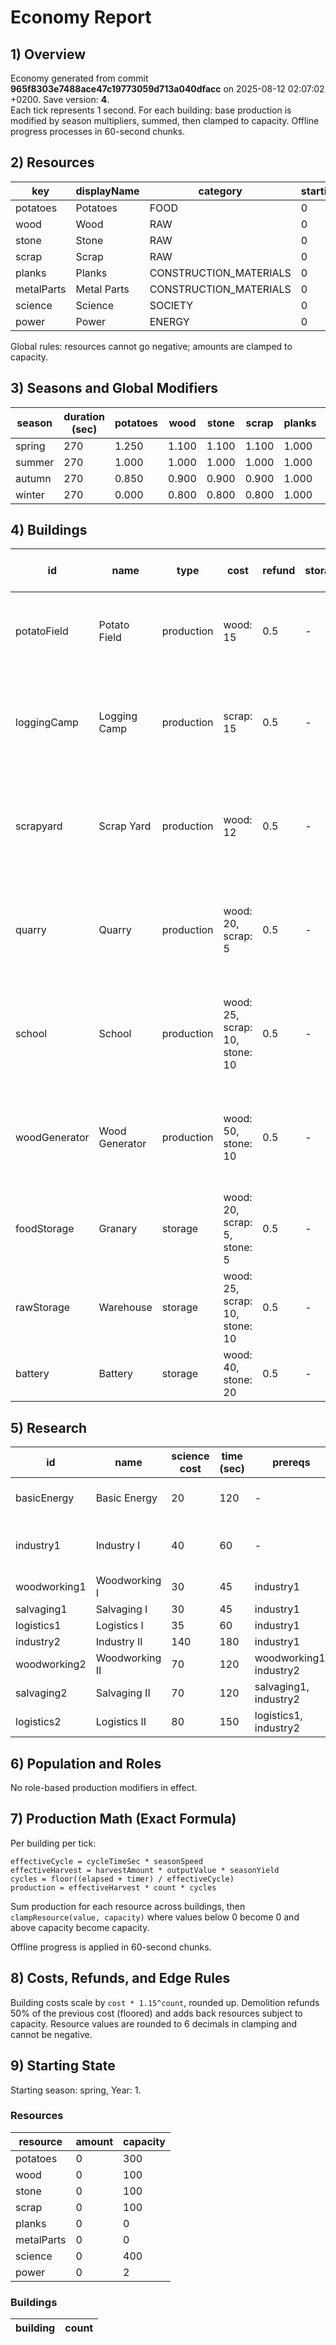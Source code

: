 # Economy Report

## 1) Overview

Economy generated from commit **965f8303e7488ace47c19773059d713a040dfacc** on 2025-08-12 02:07:02 +0200. Save version: **4**.  
Each tick represents 1 second. For each building: base production is modified by season multipliers, summed, then clamped to capacity. Offline progress processes in 60-second chunks.

## 2) Resources

| key        | displayName | category               | startingAmount | startingCapacity | unit |
| ---------- | ----------- | ---------------------- | -------------- | ---------------- | ---- |
| potatoes   | Potatoes    | FOOD                   | 0              | 300              |      |
| wood       | Wood        | RAW                    | 0              | 100              |      |
| stone      | Stone       | RAW                    | 0              | 100              |      |
| scrap      | Scrap       | RAW                    | 0              | 100              |      |
| planks     | Planks      | CONSTRUCTION_MATERIALS | 0              | 0                |      |
| metalParts | Metal Parts | CONSTRUCTION_MATERIALS | 0              | 0                |      |
| science    | Science     | SOCIETY                | 0              | 400              |      |
| power      | Power       | ENERGY                 | 0              | 2                |      |

Global rules: resources cannot go negative; amounts are clamped to capacity.

## 3) Seasons and Global Modifiers

| season | duration (sec) | potatoes | wood  | stone | scrap | planks | metalParts | science | power |
| ------ | -------------- | -------- | ----- | ----- | ----- | ------ | ---------- | ------- | ----- |
| spring | 270            | 1.250    | 1.100 | 1.100 | 1.100 | 1.000  | 1.000      | 1.000   | 1.000 |
| summer | 270            | 1.000    | 1.000 | 1.000 | 1.000 | 1.000  | 1.000      | 1.000   | 1.000 |
| autumn | 270            | 0.850    | 0.900 | 0.900 | 0.900 | 1.000  | 1.000      | 1.000   | 1.000 |
| winter | 270            | 0.000    | 0.800 | 0.800 | 0.800 | 1.000  | 1.000      | 1.000   | 1.000 |

## 4) Buildings

| id            | name           | type       | cost                           | refund | storage | base prod/s     | inputs per sec | season mults                                     |
| ------------- | -------------- | ---------- | ------------------------------ | ------ | ------- | --------------- | -------------- | ------------------------------------------------ |
| potatoField   | Potato Field   | production | wood: 15                       | 0.5    | -       | potatoes: 0.375 | -              | spring: 1.25, summer: 1, autumn: 0.85            |
| loggingCamp   | Logging Camp   | production | scrap: 15                      | 0.5    | -       | wood: 0.2       | -              | spring: 1.1, summer: 1, autumn: 0.9, winter: 0.8 |
| scrapyard     | Scrap Yard     | production | wood: 12                       | 0.5    | -       | scrap: 0.06     | -              | spring: 1.1, summer: 1, autumn: 0.9, winter: 0.8 |
| quarry        | Quarry         | production | wood: 20, scrap: 5             | 0.5    | -       | stone: 0.08     | -              | spring: 1.1, summer: 1, autumn: 0.9, winter: 0.8 |
| school        | School         | production | wood: 25, scrap: 10, stone: 10 | 0.5    | -       | science: 0.5    | -              | spring: 1, summer: 1, autumn: 1, winter: 1       |
| woodGenerator | Wood Generator | production | wood: 50, stone: 10            | 0.5    | -       | power: 1        | wood: 0.3      | spring: 1, summer: 1, autumn: 1, winter: 1       |
| foodStorage   | Granary        | storage    | wood: 20, scrap: 5, stone: 5   | 0.5    | -       | -               | -              | -                                                |
| rawStorage    | Warehouse      | storage    | wood: 25, scrap: 10, stone: 10 | 0.5    | -       | -               | -              | -                                                |
| battery       | Battery        | storage    | wood: 40, stone: 20            | 0.5    | -       | -               | -              | -                                                |

## 5) Research

| id           | name           | science cost | time (sec) | prereqs                 | unlocks                                                                               |
| ------------ | -------------- | ------------ | ---------- | ----------------------- | ------------------------------------------------------------------------------------- |
| basicEnergy  | Basic Energy   | 20           | 120        | -                       | resources: power; buildings: woodGenerator, battery; categories: Energy               |
| industry1    | Industry I     | 40           | 60         | -                       | buildings: sawmill, metalWorkshop, materialsDepot; categories: CONSTRUCTION_MATERIALS |
| woodworking1 | Woodworking I  | 30           | 45         | industry1               | -                                                                                     |
| salvaging1   | Salvaging I    | 30           | 45         | industry1               | -                                                                                     |
| logistics1   | Logistics I    | 35           | 60         | industry1               | -                                                                                     |
| industry2    | Industry II    | 140          | 180        | industry1               | buildings: toolsmithy                                                                 |
| woodworking2 | Woodworking II | 70           | 120        | woodworking1, industry2 | -                                                                                     |
| salvaging2   | Salvaging II   | 70           | 120        | salvaging1, industry2   | -                                                                                     |
| logistics2   | Logistics II   | 80           | 150        | logistics1, industry2   | -                                                                                     |

## 6) Population and Roles

No role-based production modifiers in effect.

## 7) Production Math (Exact Formula)

Per building per tick:

`effectiveCycle = cycleTimeSec * seasonSpeed`  
`effectiveHarvest = harvestAmount * outputValue * seasonYield`  
`cycles = floor((elapsed + timer) / effectiveCycle)`  
`production = effectiveHarvest * count * cycles`

Sum production for each resource across buildings, then `clampResource(value, capacity)` where values below 0 become 0 and above capacity become capacity.

Offline progress is applied in 60-second chunks.

## 8) Costs, Refunds, and Edge Rules

Building costs scale by `cost * 1.15^count`, rounded up. Demolition refunds 50% of the previous cost (floored) and adds back resources subject to capacity. Resource values are rounded to 6 decimals in clamping and cannot be negative.

## 9) Starting State

Starting season: spring, Year: 1.

### Resources

| resource   | amount | capacity |
| ---------- | ------ | -------- |
| potatoes   | 0      | 300      |
| wood       | 0      | 100      |
| stone      | 0      | 100      |
| scrap      | 0      | 100      |
| planks     | 0      | 0        |
| metalParts | 0      | 0        |
| science    | 0      | 400      |
| power      | 0      | 2        |

### Buildings

| building | count |
| -------- | ----- |
